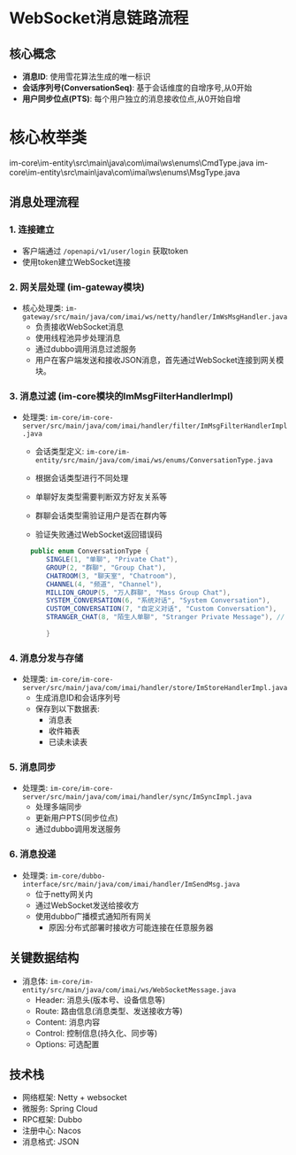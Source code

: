 # WebSocket消息链路流程

## 核心概念

- **消息ID**: 使用雪花算法生成的唯一标识
- **会话序列号(ConversationSeq)**: 基于会话维度的自增序号,从0开始
- **用户同步位点(PTS)**: 每个用户独立的消息接收位点,从0开始自增

# 核心枚举类
im-core\im-entity\src\main\java\com\imai\ws\enums\CmdType.java
im-core\im-entity\src\main\java\com\imai\ws\enums\MsgType.java

## 消息处理流程

### 1. 连接建立
- 客户端通过 `/openapi/v1/user/login` 获取token
- 使用token建立WebSocket连接

### 2. 网关层处理 (im-gateway模块)
- 核心处理类: `im-gateway/src/main/java/com/imai/ws/netty/handler/ImWsMsgHandler.java`
  - 负责接收WebSocket消息
  - 使用线程池异步处理消息
  - 通过dubbo调用消息过滤服务
  - 用户在客户端发送和接收JSON消息，首先通过WebSocket连接到网关模块。

### 3. 消息过滤 (im-core模块的ImMsgFilterHandlerImpl)
- 处理类: `im-core/im-core-server/src/main/java/com/imai/handler/filter/ImMsgFilterHandlerImpl.java`
  - 会话类型定义: `im-core/im-entity/src/main/java/com/imai/ws/enums/ConversationType.java`

  - 根据会话类型进行不同处理
  - 单聊好友类型需要判断双方好友关系等
  - 群聊会话类型需验证用户是否在群内等
  - 验证失败通过WebSocket返回错误码
  ```java
    public enum ConversationType {
        SINGLE(1, "单聊", "Private Chat"),
        GROUP(2, "群聊", "Group Chat"),
        CHATROOM(3, "聊天室", "Chatroom"),
        CHANNEL(4, "频道", "Channel"),
        MILLION_GROUP(5, "万人群聊", "Mass Group Chat"),
        SYSTEM_CONVERSATION(6, "系统对话", "System Conversation"),
        CUSTOM_CONVERSATION(7, "自定义对话", "Custom Conversation"),
        STRANGER_CHAT(8, "陌生人单聊", "Stranger Private Message"), // 可以不是好友
       
        }
  ```

### 4. 消息分发与存储
- 处理类: `im-core/im-core-server/src/main/java/com/imai/handler/store/ImStoreHandlerImpl.java`
  - 生成消息ID和会话序列号
  - 保存到以下数据表:
    - 消息表
    - 收件箱表
    - 已读未读表

### 5. 消息同步
- 处理类: `im-core/im-core-server/src/main/java/com/imai/handler/sync/ImSyncImpl.java`
  - 处理多端同步
  - 更新用户PTS(同步位点)
  - 通过dubbo调用发送服务

### 6. 消息投递
- 处理类: `im-core/dubbo-interface/src/main/java/com/imai/handler/ImSendMsg.java`
  - 位于netty网关内
  - 通过WebSocket发送给接收方
  - 使用dubbo广播模式通知所有网关
    - 原因:分布式部署时接收方可能连接在任意服务器

## 关键数据结构
- 消息体: `im-core/im-entity/src/main/java/com/imai/ws/WebSocketMessage.java`
  - Header: 消息头(版本号、设备信息等)
  - Route: 路由信息(消息类型、发送接收方等)
  - Content: 消息内容
  - Control: 控制信息(持久化、同步等)
  - Options: 可选配置

## 技术栈
- 网络框架: Netty + websocket
- 微服务: Spring Cloud
- RPC框架: Dubbo
- 注册中心: Nacos
- 消息格式: JSON
